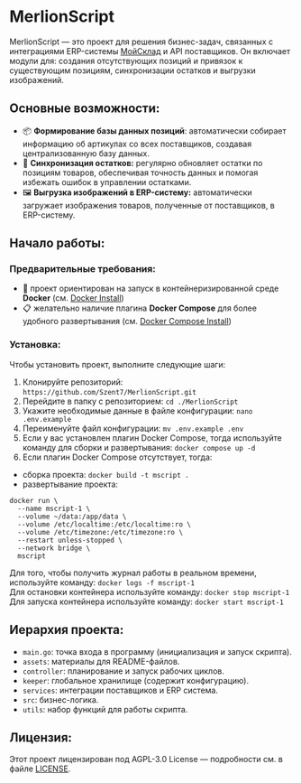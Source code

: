 # MerlionScript

MerlionScript — это проект для решения бизнес-задач, связанных с интеграциями ERP-системы [МойСклад](https://www.moysklad.ru/) и API поставщиков. Он включает модули для: создания отсутствующих позиций и привязок к существующим позициям, синхронизации остатков и выгрузки изображений.

## Основные возможности:

- 📦 **Формирование базы данных позиций**: автоматически собирает информацию об артикулах со всех поставщиков, создавая централизованную базу данных.
- 🔄 **Синхронизация остатков:** регулярно обновляет остатки по позициям товаров, обеспечивая точность данных и помогая избежать ошибок в управлении остатками.
- 🖼️ **Выгрузка изображений в ERP-систему:** автоматически загружает изображения товаров, полученные от поставщиков, в ERP-систему.
  
## Начало работы:

### Предварительные требования:
- 🐳 проект ориентирован на запуск в контейнеризированной среде **Docker** (см. [Docker Install](https://docs.docker.com/engine/install/))
- 📋 желательно наличие плагина **Docker Compose** для более удобного развертывания (см. [Docker Compose Install](https://docs.docker.com/compose/install/))

### Установка:
Чтобы установить проект, выполните следующие шаги:
1. Клонируйте репозиторий: `https://github.com/Szent7/MerlionScript.git`
2. Перейдите в папку с репозиторием: `cd ./MerlionScript`
3. Укажите необходимые данные в файле конфигурации: `nano .env.example`
4. Переименуйте файл конфигурации: `mv .env.example .env`
5. Если у вас установлен плагин Docker Compose, тогда используйте команду для сборки и развертывания: `docker compose up -d`
6. Если плагин Docker Compose отсутствует, тогда:
  - сборка проекта: `docker build -t mscript .`
  - развертывание проекта:
```
docker run \
  --name mscript-1 \
  --volume ~/data:/app/data \
  --volume /etc/localtime:/etc/localtime:ro \
  --volume /etc/timezone:/etc/timezone:ro \
  --restart unless-stopped \
  --network bridge \
  mscript
```

Для того, чтобы получить журнал работы в реальном времени, используйте команду: `docker logs -f mscript-1`<br />
Для остановки контейнера используйте команду: `docker stop mscript-1`<br />
Для запуска контейнера используйте команду: `docker start mscript-1`<br />

## Иерархия проекта:

- `main.go`: точка входа в программу (инициализация и запуск скрипта).
- `assets`: материалы для README-файлов.
- `controller`: планирование и запуск рабочих циклов.
- `keeper`: глобальное хранилище (содержит конфигурацию).
- `services`: интеграции поставщиков и ERP система.
- `src`: бизнес-логика.
- `utils`: набор функций для работы скрипта.

## Лицензия:

Этот проект лицензирован под AGPL-3.0 License — подробности см. в файле [LICENSE](LICENSE).
